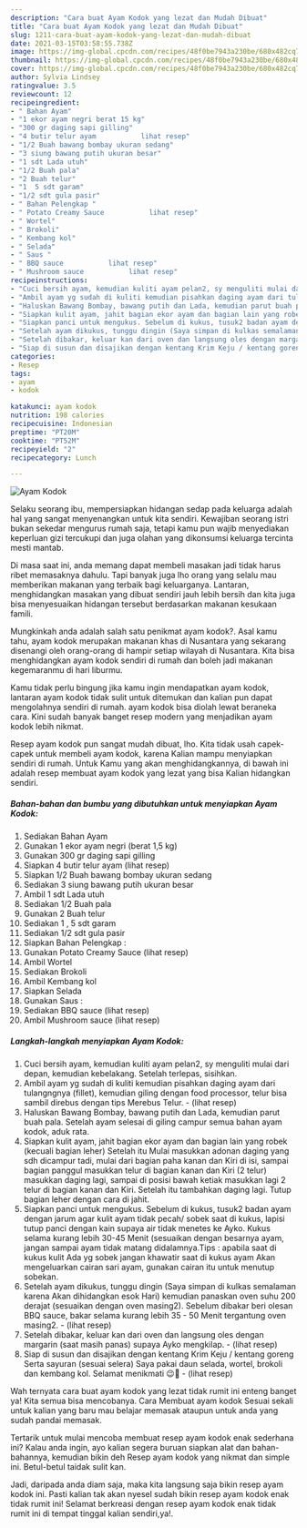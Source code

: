 ```yaml
---
description: "Cara buat Ayam Kodok yang lezat dan Mudah Dibuat"
title: "Cara buat Ayam Kodok yang lezat dan Mudah Dibuat"
slug: 1211-cara-buat-ayam-kodok-yang-lezat-dan-mudah-dibuat
date: 2021-03-15T03:58:55.738Z
image: https://img-global.cpcdn.com/recipes/48f0be7943a230be/680x482cq70/ayam-kodok-foto-resep-utama.jpg
thumbnail: https://img-global.cpcdn.com/recipes/48f0be7943a230be/680x482cq70/ayam-kodok-foto-resep-utama.jpg
cover: https://img-global.cpcdn.com/recipes/48f0be7943a230be/680x482cq70/ayam-kodok-foto-resep-utama.jpg
author: Sylvia Lindsey
ratingvalue: 3.5
reviewcount: 12
recipeingredient:
- " Bahan Ayam"
- "1 ekor ayam negri berat 15 kg"
- "300 gr daging sapi gilling"
- "4 butir telur ayam           lihat resep"
- "1/2 Buah bawang bombay ukuran sedang"
- "3 siung bawang putih ukuran besar"
- "1 sdt Lada utuh"
- "1/2 Buah pala"
- "2 Buah telur"
- "1  5 sdt garam"
- "1/2 sdt gula pasir"
- " Bahan Pelengkap "
- " Potato Creamy Sauce           lihat resep"
- " Wortel"
- " Brokoli"
- " Kembang kol"
- " Selada"
- " Saus "
- " BBQ sauce           lihat resep"
- " Mushroom sauce           lihat resep"
recipeinstructions:
- "Cuci bersih ayam, kemudian kuliti ayam pelan2, sy menguliti mulai dari depan, kemudian kebelakang. Setelah terlepas, sisihkan."
- "Ambil ayam yg sudah di kuliti kemudian pisahkan daging ayam dari tulangngnya (fillet), kemudian giling dengan food processor, telur bisa sambil direbus dengan tips Merebus Telur.           (lihat resep)"
- "Haluskan Bawang Bombay, bawang putih dan Lada, kemudian parut buah pala. Setelah ayam selesai di giling campur semua bahan ayam kodok, aduk rata."
- "Siapkan kulit ayam, jahit bagian ekor ayam dan bagian lain yang robek (kecuali bagian leher) Setelah itu Mulai masukkan adonan daging yang sdh dicampur tadi, mulai dari bagian paha kanan dan Kiri di isi, sampai bagian panggul masukkan telur di bagian kanan dan Kiri (2 telur) masukkan daging lagi, sampai di posisi bawah ketiak masukkan lagi 2 telur di bagian kanan dan Kiri. Setelah itu tambahkan daging lagi. Tutup bagian leher dengan cara di jahit."
- "Siapkan panci untuk mengukus. Sebelum di kukus, tusuk2 badan ayam dengan jarum agar kulit ayam tidak pecah/ sobek saat di kukus, lapisi tutup panci dengan kain supaya air tidak menetes ke Ayko. Kukus selama kurang lebih 30-45 Menit (sesuaikan dengan besarnya ayam, jangan sampai ayam tidak matang didalamnya.Tips : apabila saat di kukus kulit Ada yg sobek jangan khawatir saat di kukus ayam Akan mengeluarkan cairan sari ayam, gunakan cairan itu untuk menutup sobekan."
- "Setelah ayam dikukus, tunggu dingin (Saya simpan di kulkas semalaman karena Akan dihidangkan esok Hari) kemudian panaskan oven suhu 200 derajat (sesuaikan dengan oven masing2). Sebelum dibakar beri olesan BBQ sauce, bakar selama kurang lebih 35 - 50 Menit tergantung oven masing2.           (lihat resep)"
- "Setelah dibakar, keluar kan dari oven dan langsung oles dengan margarin (saat masih panas) supaya Ayko mengkilap.           (lihat resep)"
- "Siap di susun dan disajikan dengan kentang Krim Keju / kentang goreng Serta sayuran (sesuai selera) Saya pakai daun selada, wortel, brokoli dan kembang kol. Selamat menikmati 😉🤤           (lihat resep)"
categories:
- Resep
tags:
- ayam
- kodok

katakunci: ayam kodok 
nutrition: 198 calories
recipecuisine: Indonesian
preptime: "PT20M"
cooktime: "PT52M"
recipeyield: "2"
recipecategory: Lunch

---
```



![Ayam Kodok](https://img-global.cpcdn.com/recipes/48f0be7943a230be/680x482cq70/ayam-kodok-foto-resep-utama.jpg)

Selaku seorang ibu, mempersiapkan hidangan sedap pada keluarga adalah hal yang sangat menyenangkan untuk kita sendiri. Kewajiban seorang istri bukan sekedar mengurus rumah saja, tetapi kamu pun wajib menyediakan keperluan gizi tercukupi dan juga olahan yang dikonsumsi keluarga tercinta mesti mantab.

Di masa  saat ini, anda memang dapat membeli masakan jadi tidak harus ribet memasaknya dahulu. Tapi banyak juga lho orang yang selalu mau memberikan makanan yang terbaik bagi keluarganya. Lantaran, menghidangkan masakan yang dibuat sendiri jauh lebih bersih dan kita juga bisa menyesuaikan hidangan tersebut berdasarkan makanan kesukaan famili. 



Mungkinkah anda adalah salah satu penikmat ayam kodok?. Asal kamu tahu, ayam kodok merupakan makanan khas di Nusantara yang sekarang disenangi oleh orang-orang di hampir setiap wilayah di Nusantara. Kita bisa menghidangkan ayam kodok sendiri di rumah dan boleh jadi makanan kegemaranmu di hari liburmu.

Kamu tidak perlu bingung jika kamu ingin mendapatkan ayam kodok, lantaran ayam kodok tidak sulit untuk ditemukan dan kalian pun dapat mengolahnya sendiri di rumah. ayam kodok bisa diolah lewat beraneka cara. Kini sudah banyak banget resep modern yang menjadikan ayam kodok lebih nikmat.

Resep ayam kodok pun sangat mudah dibuat, lho. Kita tidak usah capek-capek untuk membeli ayam kodok, karena Kalian mampu menyiapkan sendiri di rumah. Untuk Kamu yang akan menghidangkannya, di bawah ini adalah resep membuat ayam kodok yang lezat yang bisa Kalian hidangkan sendiri.

<!--inarticleads1-->

##### Bahan-bahan dan bumbu yang dibutuhkan untuk menyiapkan Ayam Kodok:

1. Sediakan  Bahan Ayam
1. Gunakan 1 ekor ayam negri (berat 1,5 kg)
1. Gunakan 300 gr daging sapi gilling
1. Siapkan 4 butir telur ayam           (lihat resep)
1. Siapkan 1/2 Buah bawang bombay ukuran sedang
1. Sediakan 3 siung bawang putih ukuran besar
1. Ambil 1 sdt Lada utuh
1. Sediakan 1/2 Buah pala
1. Gunakan 2 Buah telur
1. Sediakan 1 , 5 sdt garam
1. Sediakan 1/2 sdt gula pasir
1. Siapkan  Bahan Pelengkap :
1. Gunakan  Potato Creamy Sauce           (lihat resep)
1. Ambil  Wortel
1. Sediakan  Brokoli
1. Ambil  Kembang kol
1. Siapkan  Selada
1. Gunakan  Saus :
1. Sediakan  BBQ sauce           (lihat resep)
1. Ambil  Mushroom sauce           (lihat resep)




<!--inarticleads2-->

##### Langkah-langkah menyiapkan Ayam Kodok:

1. Cuci bersih ayam, kemudian kuliti ayam pelan2, sy menguliti mulai dari depan, kemudian kebelakang. Setelah terlepas, sisihkan.
1. Ambil ayam yg sudah di kuliti kemudian pisahkan daging ayam dari tulangngnya (fillet), kemudian giling dengan food processor, telur bisa sambil direbus dengan tips Merebus Telur. -           (lihat resep)
1. Haluskan Bawang Bombay, bawang putih dan Lada, kemudian parut buah pala. Setelah ayam selesai di giling campur semua bahan ayam kodok, aduk rata.
1. Siapkan kulit ayam, jahit bagian ekor ayam dan bagian lain yang robek (kecuali bagian leher) Setelah itu Mulai masukkan adonan daging yang sdh dicampur tadi, mulai dari bagian paha kanan dan Kiri di isi, sampai bagian panggul masukkan telur di bagian kanan dan Kiri (2 telur) masukkan daging lagi, sampai di posisi bawah ketiak masukkan lagi 2 telur di bagian kanan dan Kiri. Setelah itu tambahkan daging lagi. Tutup bagian leher dengan cara di jahit.
1. Siapkan panci untuk mengukus. Sebelum di kukus, tusuk2 badan ayam dengan jarum agar kulit ayam tidak pecah/ sobek saat di kukus, lapisi tutup panci dengan kain supaya air tidak menetes ke Ayko. Kukus selama kurang lebih 30-45 Menit (sesuaikan dengan besarnya ayam, jangan sampai ayam tidak matang didalamnya.Tips : apabila saat di kukus kulit Ada yg sobek jangan khawatir saat di kukus ayam Akan mengeluarkan cairan sari ayam, gunakan cairan itu untuk menutup sobekan.
1. Setelah ayam dikukus, tunggu dingin (Saya simpan di kulkas semalaman karena Akan dihidangkan esok Hari) kemudian panaskan oven suhu 200 derajat (sesuaikan dengan oven masing2). Sebelum dibakar beri olesan BBQ sauce, bakar selama kurang lebih 35 - 50 Menit tergantung oven masing2. -           (lihat resep)
1. Setelah dibakar, keluar kan dari oven dan langsung oles dengan margarin (saat masih panas) supaya Ayko mengkilap. -           (lihat resep)
1. Siap di susun dan disajikan dengan kentang Krim Keju / kentang goreng Serta sayuran (sesuai selera) Saya pakai daun selada, wortel, brokoli dan kembang kol. Selamat menikmati 😉🤤 -           (lihat resep)




Wah ternyata cara buat ayam kodok yang lezat tidak rumit ini enteng banget ya! Kita semua bisa mencobanya. Cara Membuat ayam kodok Sesuai sekali untuk kalian yang baru mau belajar memasak ataupun untuk anda yang sudah pandai memasak.

Tertarik untuk mulai mencoba membuat resep ayam kodok enak sederhana ini? Kalau anda ingin, ayo kalian segera buruan siapkan alat dan bahan-bahannya, kemudian bikin deh Resep ayam kodok yang nikmat dan simple ini. Betul-betul taidak sulit kan. 

Jadi, daripada anda diam saja, maka kita langsung saja bikin resep ayam kodok ini. Pasti kalian tak akan nyesel sudah bikin resep ayam kodok enak tidak rumit ini! Selamat berkreasi dengan resep ayam kodok enak tidak rumit ini di tempat tinggal kalian sendiri,ya!.

